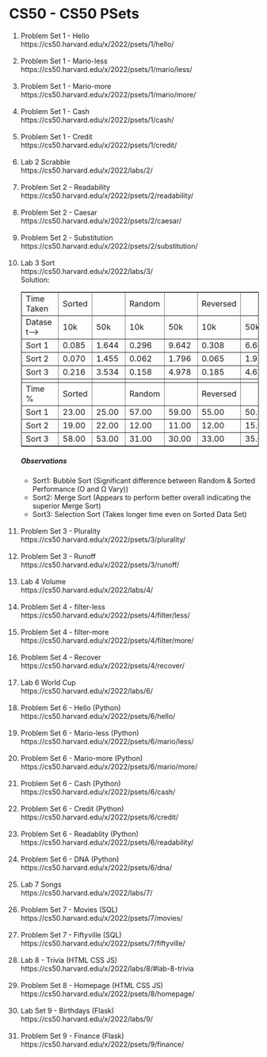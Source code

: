 # CS50 - CS50 PSets

<ol>
<li> Problem Set 1 - Hello
<br>https://cs50.harvard.edu/x/2022/psets/1/hello/</li><br>

<li> Problem Set 1 - Mario-less
<br>https://cs50.harvard.edu/x/2022/psets/1/mario/less/</li><br>

<li> Problem Set 1 - Mario-more
<br>https://cs50.harvard.edu/x/2022/psets/1/mario/more/</li><br>

<li> Problem Set 1 - Cash
<br>https://cs50.harvard.edu/x/2022/psets/1/cash/</li><br>

<li> Problem Set 1 - Credit
<br>https://cs50.harvard.edu/x/2022/psets/1/credit/</li><br>

<li> Lab 2 Scrabble
<br>https://cs50.harvard.edu/x/2022/labs/2/</li><br>

<li> Problem Set 2 - Readability
<br>https://cs50.harvard.edu/x/2022/psets/2/readability/</li><br>

<li> Problem Set 2 - Caesar
<br>https://cs50.harvard.edu/x/2022/psets/2/caesar/</li><br>

<li> Problem Set 2 - Substitution
<br>https://cs50.harvard.edu/x/2022/psets/2/substitution/</li><br>

<li> Lab 3 Sort
<br>https://cs50.harvard.edu/x/2022/labs/3/<br>
Solution:<br>
<table cellspacing=1 border=1>
					<tr>
						<td style=min-width:50px>Time Taken</td>
						<td style=min-width:50px>Sorted</td>
						<td style=min-width:50px></td>
						<td style=min-width:50px>Random</td>
						<td style=min-width:50px></td>
						<td style=min-width:50px>Reversed</td>
						<td style=min-width:50px></td>
					</tr>
					<tr><td style=min-width:50px>Dataset--></td>
					<td style=min-width:50px>10k </td>
					<td style=min-width:50px>50k</td>
					<td style=min-width:50px>10k </td>
					<td style=min-width:50px>50k</td>
					<td style=min-width:50px>10k </td>
					<td style=min-width:50px>50k</td>
				</tr>
				<tr>
					<td style=min-width:50px>Sort 1</td>
					<td style=min-width:50px>0.085</td>
					<td style=min-width:50px>1.644</td>
					<td style=min-width:50px>0.296</td>
					<td style=min-width:50px>9.642</td>
					<td style=min-width:50px>0.308</td>
					<td style=min-width:50px>6.663</td>
				</tr>
				<tr>
					<td style=min-width:50px>Sort 2</td>
					<td style=min-width:50px>0.070</td>
					<td style=min-width:50px>1.455</td>
					<td style=min-width:50px>0.062</td>
					<td style=min-width:50px>1.796</td>
					<td style=min-width:50px>0.065</td>
					<td style=min-width:50px>1.955</td>
				</tr>
				<tr>
					<td style=min-width:50px>Sort 3</td>
					<td style=min-width:50px>0.216</td>
					<td style=min-width:50px>3.534</td>
					<td style=min-width:50px>0.158</td>
					<td style=min-width:50px>4.978</td>
					<td style=min-width:50px>0.185</td>
					<td style=min-width:50px>4.619</td>
				</tr>
				<tr>
					<td style=min-width:50px></td>
					<td style=min-width:50px></td>
					<td style=min-width:50px></td>
					<td style=min-width:50px></td>
					<td style=min-width:50px></td>
					<td style=min-width:50px></td>
					<td style=min-width:50px></td>
				</tr>
				<tr>
					<td style=min-width:50px>Time %</td>
					<td style=min-width:50px>Sorted</td>
					<td style=min-width:50px></td>
					<td style=min-width:50px>Random</td>
					<td style=min-width:50px></td>
					<td style=min-width:50px>Reversed</td>
					<td style=min-width:50px></td>
				</tr>
				<tr>
					<td style=min-width:50px>Sort 1</td>
					<td style=min-width:50px>23.00</td>
					<td style=min-width:50px>25.00</td>
					<td style=min-width:50px>57.00</td>
					<td style=min-width:50px>59.00</td>
					<td style=min-width:50px>55.00</td>
					<td style=min-width:50px>50.00</td>
				</tr>
				<tr>
					<td style=min-width:50px>Sort 2</td>
					<td style=min-width:50px>19.00</td>
					<td style=min-width:50px>22.00</td>
					<td style=min-width:50px>12.00</td>
					<td style=min-width:50px>11.00</td>
					<td style=min-width:50px>12.00</td>
					<td style=min-width:50px>15.00</td>
				</tr>
				<tr>
					<td style=min-width:50px>Sort 3</td>
					<td style=min-width:50px>58.00</td>
					<td style=min-width:50px>53.00</td>
					<td style=min-width:50px>31.00</td>
					<td style=min-width:50px>30.00</td>
					<td style=min-width:50px>33.00</td>
					<td style=min-width:50px>35.00</td>
				</tr>
			</table>
<h5> Observations </h5>
<ul>
  <li> Sort1: Bubble Sort (Significant difference between Random & Sorted Performance (O and Ω Vary))</li>
  <li> Sort2: Merge Sort (Appears to perform better overall indicating the superior Merge Sort) </li>
  <li> Sort3: Selection Sort (Takes longer time even on Sorted Data Set)</li>
</ul>
</li><br>

<li> Problem Set 3 - Plurality
<br>https://cs50.harvard.edu/x/2022/psets/3/plurality/</li><br>

<li> Problem Set 3 - Runoff
<br>https://cs50.harvard.edu/x/2022/psets/3/runoff/</li><br>

<li> Lab 4 Volume
<br>https://cs50.harvard.edu/x/2022/labs/4/</li><br>

<li> Problem Set 4 - filter-less
<br>https://cs50.harvard.edu/x/2022/psets/4/filter/less/</li><br>

<li> Problem Set 4 - filter-more
<br>https://cs50.harvard.edu/x/2022/psets/4/filter/more/</li><br>

<li> Problem Set 4 - Recover
<br>https://cs50.harvard.edu/x/2022/psets/4/recover/</li><br>

<li> Lab 6 World Cup
<br>https://cs50.harvard.edu/x/2022/labs/6/</li><br>

<li> Problem Set 6 - Hello (Python)
<br>https://cs50.harvard.edu/x/2022/psets/6/hello/</li><br>

<li> Problem Set 6 - Mario-less (Python)
<br>https://cs50.harvard.edu/x/2022/psets/6/mario/less/</li><br>

<li> Problem Set 6 - Mario-more (Python)
<br>https://cs50.harvard.edu/x/2022/psets/6/mario/more/</li><br>

<li> Problem Set 6 - Cash (Python)
<br>https://cs50.harvard.edu/x/2022/psets/6/cash/</li><br>

<li> Problem Set 6 - Credit (Python)
<br>https://cs50.harvard.edu/x/2022/psets/6/credit/</li><br>

<li> Problem Set 6 - Readablity (Python)
<br>https://cs50.harvard.edu/x/2022/psets/6/readability/</li><br>

<li> Problem Set 6 - DNA (Python)
<br>https://cs50.harvard.edu/x/2022/psets/6/dna/</li><br>

<li> Lab 7 Songs
<br>https://cs50.harvard.edu/x/2022/labs/7/</li><br>

<li> Problem Set 7 - Movies (SQL)
<br>https://cs50.harvard.edu/x/2022/psets/7/movies/</li><br>

<li> Problem Set 7 - Fiftyville (SQL)
<br>https://cs50.harvard.edu/x/2022/psets/7/fiftyville/</li><br>

<li> Lab 8 - Trivia (HTML CSS JS)
<br>https://cs50.harvard.edu/x/2022/labs/8/#lab-8-trivia</li><br>

<li> Problem Set 8 - Homepage (HTML CSS JS)
<br>https://cs50.harvard.edu/x/2022/psets/8/homepage/</li><br>

<li> Lab Set 9 - Birthdays (Flask)
<br>https://cs50.harvard.edu/x/2022/labs/9/</li><br>

<li> Problem Set 9 - Finance (Flask)
<br>https://cs50.harvard.edu/x/2022/psets/9/finance/</li><br>

</ol>
